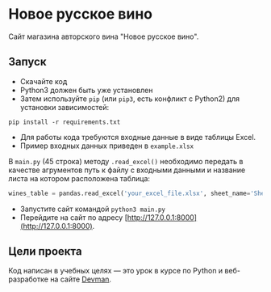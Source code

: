 # Новое русское вино

Сайт магазина авторского вина "Новое русское вино".

## Запуск

- Скачайте код
- Python3 должен быть уже установлен
- Затем используйте `pip` (или `pip3`, есть конфликт с Python2) для установки зависимостей:
```pycon
pip install -r requirements.txt
```
- Для работы кода требуются входные данные в виде таблицы Excel.
- Пример входных данных приведен в `example.xlsx`
  
В `main.py` (45 строка) методу `.read_excel()` необходимо передать в качестве агрументов путь к файлу с входными данными и название листа на котором расположена таблица:
```python
wines_table = pandas.read_excel('your_excel_file.xlsx', sheet_name='Sheet1', na_values=[N/A', 'NA'], keep_default_na=False)
```
- Запустите сайт командой `python3 main.py`
- Перейдите на сайт по адресу [http://127.0.0.1:8000](http://127.0.0.1:8000).

## Цели проекта

Код написан в учебных целях — это урок в курсе по Python и веб-разработке на сайте [Devman](https://dvmn.org).
